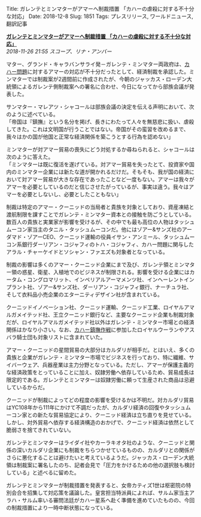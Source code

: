 Title: ガレンテとミンマターがアマーへ制裁措置 「カハーの虐殺に対する不十分な対応」
Date: 2018-12-8
Slug: 1851
Tags: プレスリリース, ワールドニュース, 翻訳記事

<p class="lead"><strong><a href="https://community.eveonline.com/news/news-channels/world-news/republic-and-federation-impose-sanctions-on-amarr-empire-for-insufficient-response-to-kahah-massacres/">ガレンテとミンマターがアマーへ制裁措置 「カハーの虐殺に対する不十分な対応」</a></strong><br/>
<em>2018-11-26 21:55 スコープ、リナ・アンバー</em></p>
<p>マター、グランド・キャラバンサライ発－ガレンテ・ミンマター両政府は、<a href="https://community.eveonline.com/news/news-channels/world-news/republic-and-federation-condemn-kahah-massacres-threaten-sanctions-or-worse/">カハー問題</a>に対するアマーの対応が不十分だったとして、経済制裁を承認した。ミンマターでは制裁案が2週間前に作成されたが、今朝のジャッカス・ローデン大統領によるガレンテ側制裁案への署名に合わせ、今日になってから部族会議が発表した。</p>
<p>サンマター・マレアツ・シャコールは部族会議の決定を伝える声明において、次のように述べている。<br/>
「帝国は『鎮撫』という名分を掲げ、長きにわたって人々を無慈悲に扱い、虐殺してきた。これは文明国が行うことではない。帝国がその蛮習を改めるまで、我々はかの国が他国と正常な経済関係を築こうとする行為を認めない」</p>
<p>ミンマターが対アマー貿易の喪失にどう対処するか尋ねられると、シャコールは次のように答えた。<br/>
「ミンマターは既に復活を遂げている。対アマー貿易を失ったとて、投資家や国内のミンマター企業には新たな道が開かれるだけだ。そもそも、我が国の経済において対アマー貿易が大きな存在であったことなど一度もない。アマーは我々がアマーを必要としているのだと信じさせたがっているが、事実は違う。我々はアマーを必要としないし、必要としたこともない」</p>
<p>制裁は特定のアマー・クーニッドの当局者と貴族を対象としており、資産凍結と渡航制限を課すことでガレンテ・ミンマター資本との接触を防ごうとしている。数百人の貴族と実業家が影響を受けるが、その中でも最も高位の人物はタッシュムーコン家当主のタニル・タッシュムーコンだ。他にはゾアー&amp;サンズ社のアーダマド・ゾアーCEO、クーニッド運輸の役員イサン・アンミール、タッシュムーコン系銀行ダーリアン・コジャフィのトハ・コジャフィ、カハー問題に関与したアラル・チャーケイドとソシャン・ファエズも対象者となっている。</p>
<p>制裁の影響は多くのアマー・クーニッド企業にまで及び、ガレンテ領とミンマター領の惑星、衛星、入植地でのビジネスが制限される。影響を受ける企業にはカータム・コングロマリット、インペリアルアーマメンツ社、インヘーレントインプラント社、ゾアー&amp;サンズ社、ダーリアン・コジャフィ銀行、ナーチュラ社、そして衣料品小売企業のエターニティデザイン社が含まれている。</p>
<p>クーニッドイノベーション社、クーニッド運輸、クーニッド工業、ロイヤルアマルガメイテッド社、王立クーニッド銀行など、主要なクーニッド企業も制裁対象だが、ロイヤルアマルガメイテッド社以外はガレンテ・ミンマター市場との経済関係はかなり小さい。なお、<a href="https://community.eveonline.com/news/news-channels/world-news/queen-zidarez-claims-kahah-pacification-successful-criticizes-foreign-exaggeration-of-casualties/">カハー鎮撫作戦</a>に参加したロイヤルウーランやアスバラ騎士団も対象リストに含まれていた。</p>
<p>アマー・クーニッドの星間貿易の大部分はカルダリが相手だ。とはいえ、多くの貴族と企業がガレンテ・ミンマター市場でビジネスを行っており、特に繊維、サイバーウェア、兵器産業は主力分野となっている。ただし、アマーが保護主義的な経済政策をとっていることに加え、奴隷労働へ依存しているため、貿易成長は限定的である。ガレンテとミンマターは奴隷労働に頼って生産された商品は忌避しているからだ。</p>
<p>クーニッドが制裁によってどの程度の影響を受けるかは不明だ。対カルダリ貿易はYC108年から111年にかけて不調だったが、カルダリ経済の回復やタッシュムーコン家との新たな貿易協定により、クーニッド経済は立ち直りを見せている。しかし、対外貿易へ依存する経済構造のおかげで、クーニッド経済は依然として脆弱さを捨てきれていない。</p>
<p>ガレンテとミンマターはライダイ社やカーラキオタ社のような、クーニッドと関係の深いカルダリ企業にも制裁をちらつかせているものの、カルダリとの関係がさらに悪化することは避けたいと考えているようだ。ジャッカス・ローデン大統領は制裁案に署名したのち、記者会見で「圧力をかけるための他の選択肢も検討している」と述べるに留めた。</p>
<p>ガレンテとミンマターが制裁措置を発表すると、女帝カティズ1世は枢密院の特別会合を招集して対応策を議論した。皇宮担当特派員によれば、サルム家当主アラハ・サルム率いる審問法廷がカハー星系へ赴く準備を進めていたものの、今回の制裁措置により一時中断状態になっている。</p>

